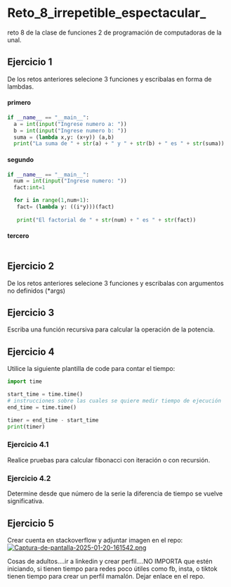 # Reto_8_irrepetible_espectacular_
reto 8 de la clase de funciones 2 de programación de computadoras de la unal.
## Ejercicio 1
De los retos anteriores selecione 3 funciones y escribalas en forma de lambdas.
#### primero
```python
if __name__ == "__main__":
  a = int(input("Ingrese numero a: "))
  b = int(input("Ingrese numero b: "))
  suma = (lambda x,y: (x+y)) (a,b)
  print("La suma de " + str(a) + " y " + str(b) + " es " + str(suma))
```
#### segundo
```python
if __name__ == "__main__":
  num = int(input("Ingrese numero: "))
  fact:int=1

  for i in range(1,num+1): 
   fact= (lambda y: ((i*y)))(fact)
   
   print("El factorial de " + str(num) + " es " + str(fact))
```
#### tercero
```python

```
## Ejercicio 2
De los retos anteriores selecione 3 funciones y escribalas con argumentos no definidos (*args)
## Ejercicio 3
Escriba una función recursiva para calcular la operación de la potencia.

## Ejercicio 4
Utilice la siguiente plantilla de code para contar el tiempo:
```python
import time

start_time = time.time()
# instrucciones sobre las cuales se quiere medir tiempo de ejecución
end_time = time.time()

timer = end_time - start_time
print(timer)
```
### Ejercicio 4.1
Realice pruebas para calcular fibonacci con iteración o con recursión.
### Ejercicio 4.2
Determine desde que número de la serie la diferencia de tiempo se vuelve significativa.
## Ejercicio 5
Crear cuenta en stackoverflow y adjuntar imagen en el repo:
[![Captura-de-pantalla-2025-01-20-161542.png](https://i.postimg.cc/nVKFFRDK/Captura-de-pantalla-2025-01-20-161542.png)](https://postimg.cc/236RTxT3)

Cosas de adultos....ir a linkedin y crear perfil....NO IMPORTA que estén iniciando,
si tienen tiempo para redes poco útiles como fb, insta, o tiktok tienen tiempo para crear un perfil mamalón. Dejar enlace en el repo.

